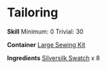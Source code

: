 <!-- TITLE: Bolt of Silversilk -->
<!-- SUBTITLE: A bolt of glistening silversilk -->

# Tailoring
**Skill**
Minimum: 0
Trivial: 30

**Container**
[Large Sewing Kit](large-sewing-kit)

**Ingredients**
[Silversilk Swatch](silversilk-swatch) x 8
